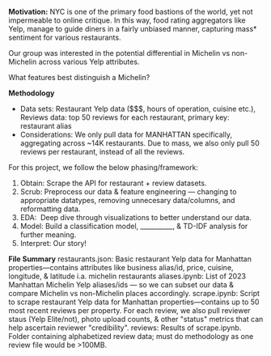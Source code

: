 **Motivation:**
NYC is one of the primary food bastions of the world, yet not impermeable to online critique. In this way, food rating aggregators like Yelp, manage to guide diners in a fairly unbiased manner, capturing mass* sentiment for various restaurants. 

Our group was interested in the potential differential in Michelin vs non-Michelin across various Yelp attributes. 

What features best distinguish a Michelin? 

**Methodology**

- Data sets: Restaurant Yelp data ($$$, hours of operation, cuisine etc.), Reviews data: top 50 reviews for each restaurant, primary key: restaurant alias 
- Considerations: We only pull data for MANHATTAN specifically,  aggregating across ~14K restaurants. Due to mass, we also only pull 50 reviews per restaurant, instead of all the reviews. 

For this project, we follow the below phasing/framework: 


1. Obtain: Scrape the API for restaurant + review datasets. 
2. Scrub: Preprocess our data & feature engineering — changing to appropriate datatypes, removing unnecesary data/columns, and reformatting data.
3. EDA:  Deep dive through visualizations to better understand our data. 
4. Model: Build a classification model, __________, & TD-IDF analysis for further meaning. 
5. Interpret: Our story! 


**File Summary**
restaurants.json: Basic restaurant Yelp data for Manhattan properties—contains attributes like business alias/id, price, cuisine, longitude, & latitude i.a.
michelin restaurants aliases.ipynb: List of 2023 Manhattan Michelin Yelp aliases/ids — so we can subset our data & compare Michelin vs non-Michelin places accordingly.
scrape.ipynb: Script to scrape restaurant Yelp data for Manhattan properties—contains up to 50 most recent reviews per property. For each review, we also pull reviewer staus (Yelp Elite/not), photo upload counts, & other "status" metrics that can help ascertain reviewer "credibility".
reviews: Results of scrape.ipynb. Folder containing alphabetized review data; must do methodology as one review file would be >100MB.

